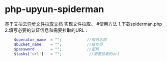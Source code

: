 # php-upyun-spiderman
基于又拍云[异步文件拉取文档](http://docs.upyun.com/cloud/spider/) 实现文件拉取。
#使用方法
1.下载spiderman.php     
2.填写必要的认证信息和需要拉取的URL：
```php
    $operator_name 	= "";			//服务名称
    $bucket_name 	= "";			//操作员
    $password       = "";			//密码 
    $tasks['url']   = "";            //需要拉取的url

